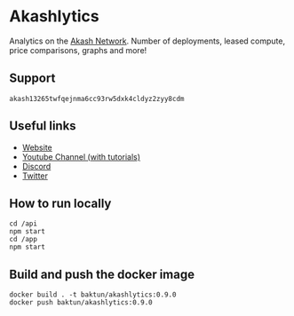 # Akashlytics

Analytics on the [Akash Network](https://akash.network/). Number of deployments, leased compute, price comparisons, graphs and more!

## Support

`akash13265twfqejnma6cc93rw5dxk4cldyz2zyy8cdm`

## Useful links

- [Website](https://www.akashlytics.com/deploy)
- [Youtube Channel (with tutorials)](https://www.youtube.com/channel/UC1rgl1y8mtcQoa9R_RWO0UA)
- [Discord](https://discord.gg/rXDFNYnFwv)
- [Twitter](https://twitter.com/thereisnomax)

## How to run locally

```
cd /api
npm start
cd /app
npm start
```

## Build and push the docker image

```
docker build . -t baktun/akashlytics:0.9.0
docker push baktun/akashlytics:0.9.0
```
